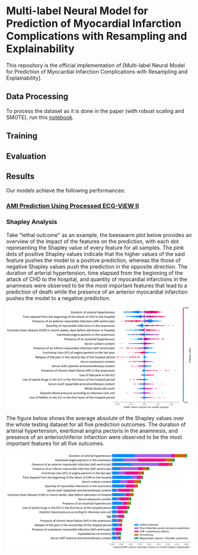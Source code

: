 # Multi-label Neural Model for Prediction of Myocardial Infarction Complications with Resampling and Explainability
This repository is the official implementation of [Multi-label Neural Model for Prediction of Myocardial Infarction Complications with Resampling and Explainability]. 

## Data Processing
To process the dataset as it is done in the paper (with robust scaling and SMOTE), run this [notebook](https://github.com/lujainibrahim/ecg-view-machine-learning/blob/master/data%20processing/data_processing.ipynb).

## Training


## Evaluation


## Results
Our models achieve the following performances:

### [AMI Prediction Using Processed ECG-ViEW II](https://drive.google.com/drive/folders/1-WcMjYm-jhuvE1vDpW76HkYW-xrOuPQ6?usp=sharing)

### Shapley Analysis 
Take "lethal outcome" as an example, the beeswarm plot below provides an overview of the impact of the features on the prediction, with each dot representing the Shapley value of every feature for all samples. The pink dots of positive Shapley values indicate that the higher values of the said feature pushes the model to a positive prediction, whereas the those of negative Shapley values push the prediction in the opposite direction. The duration of arterial hypertension, time elapsed from the beginning of the attack of CHD to the hospital, and quantity of myocardial infarctions in the anamnesis were observed to be the most important features that lead to a prediction of death while the presence of an anterior myocardial infarction pushes the model to a negative prediction. 

<p align="center">
<img src="Results/LethalOutcomeShap.png" width="600">
</p>

The figure below shows the average absolute of the Shapley values over the whole testing dataset for all five prediction outcomes. The duration of arterial hypertension, exertional angina pectoris in the anamnesis, and presence of an anterior/inferior infarction were observed to be the most important features for all five outcomes. 
<p align="center">
<img src="Results/OverallShap.png" width="600">
</p>
